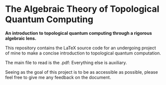 # The Algebraic Theory of Topological Quantum Computing
**An introduction to topological quantum computing through a rigorous algebraic lens.** 

This repository contains the LaTeX source code for an undergoing project of mine to make a concise introduction to topological quantum computation.

The main file to read is the .pdf: Everything else is auxiliary.

Seeing as the goal of this project is to be as accessible as possible, please feel free to give me any feedback on the document.
